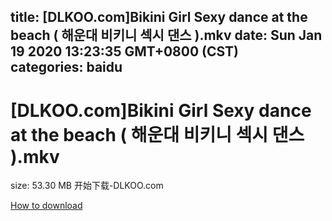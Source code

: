 
title: [DLKOO.com]Bikini Girl Sexy dance at the beach ( 해운대 비키니 섹시 댄스 ).mkv
date: Sun Jan 19 2020 13:23:35 GMT+0800 (CST)    
categories: baidu
---

# [DLKOO.com]Bikini Girl Sexy dance at the beach ( 해운대 비키니 섹시 댄스 ).mkv
size: 53.30 MB
 开始下载-DLKOO.com
 

[How to download](https://bpcam.bemobtrk.com/go/2ceec3aa-1ca2-46d6-b9ff-aaa5c184517c?jno=95)